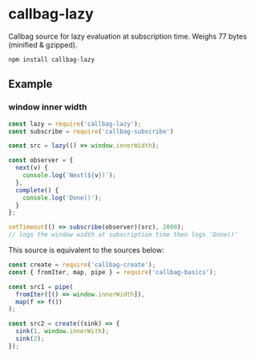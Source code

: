# callbag-lazy

Callbag source for lazy evaluation at subscription time.
Weighs <span class="weight">77</span> bytes (minified & gzipped).

`npm install callbag-lazy`

## Example

### window inner width
```js
const lazy = require('callbag-lazy');
const subscribe = require('callbag-subscribe')

const src = lazy(() => window.innerWidth);

const observer = {
  next(v) {
    console.log(`Next(${v})`);
  },
  complete() {
    console.log('Done()');
  }
};

setTimeout(() => subscribe(observer)(src), 2000);
// logs the window width at subscription time then logs 'Done()'
```

This source is equivalent to the sources below:

```js
const create = require('callbag-create');
const { fromIter, map, pipe } = require('callbag-basics');

const src1 = pipe(
  fromIter([() => window.innerWidth]),
  map(f => f())
);

const src2 = create((sink) => {
  sink(1, window.innerWith);
  sink(2);
});
```
